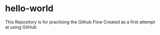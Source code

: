 # hello-world
This Repository is for practising the Github Flow
Created as a first attempt at using GitHub
